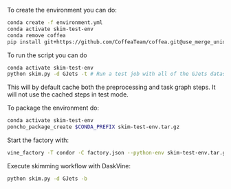 To create the environment you can do:

```bash
conda create -f environment.yml
conda activate skim-test-env
conda remove coffea
pip install git+https://github.com/CoffeaTeam/coffea.git@use_merge_union_of_records
```

To run the script you can do
```bash
conda activate skim-test-env
python skim.py -d GJets -t # Run a test job with all of the GJets datasets (~500GB)
```
This will by default cache both the preprocessing and task graph steps. It will not use the cached steps in test mode.

To package the environment do:
```bash
conda activate skim-test-env
poncho_package_create $CONDA_PREFIX skim-test-env.tar.gz
```

Start the factory with:

```bash
vine_factory -T condor -C factory.json --python-env skim-test-env.tar.gz
```

Execute skimming workflow with DaskVine:
```bash
python skim.py -d GJets -b
```